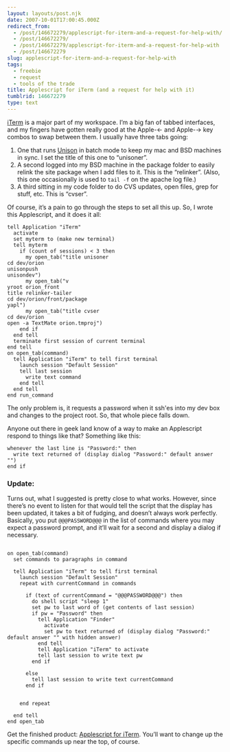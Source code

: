 ```yaml
---
layout: layouts/post.njk
date: 2007-10-01T17:00:45.000Z
redirect_from:
  - /post/146672279/applescript-for-iterm-and-a-request-for-help-with/
  - /post/146672279/
  - /post/146672279/applescript-for-iterm-and-a-request-for-help-with
  - /post/146672279
slug: applescript-for-iterm-and-a-request-for-help-with
tags:
  - freebie
  - request
  - tools of the trade
title: Applescript for iTerm (and a request for help with it)
tumblrid: 146672279
type: text
---
```

<p><a href="http://iterm.sourceforge.net/" rev="vote-for">iTerm</a> is a major part of my workspace.  I&rsquo;m a big fan of tabbed interfaces, and my fingers have gotten really good at the Apple-← and Apple-→ key combos to swap between them.  I usually have three tabs going:</p>

<ol><li>One that runs <a href="http://www.cis.upenn.edu/~bcpierce/unison/" rev="vote-for">Unison</a> in batch mode to keep my mac and BSD machines in sync.  I set the title of this one to &ldquo;unisoner&rdquo;.</li>
    <li>A second logged into my BSD machine in the package folder to easily relink the site package when I add files to it.  This is the &ldquo;relinker&rdquo;.  (Also, this one occasionally is used to <code>tail -f</code> on the apache log file.)</li>
    <li>A third sitting in my code folder to do CVS updates, open files, grep for stuff, etc.  This is &ldquo;cvser&rdquo;.</li>
</ol><p>Of course, it&rsquo;s a pain to go through the steps to set all this up.  So, I wrote this Applescript, and it does it all:</p>

<p><code class="block applescript">tell Application "iTerm"
  activate
  set myterm to (make new terminal)
  tell myterm
    if (count of sessions) &lt; 3 then
      my open_tab("title unisoner
cd dev/orion
unisonpush
unisondev")
      my open_tab("v
yroot orion_front
title relinker-tailer
cd dev/orion/front/package
yapl")
      my open_tab("title cvser
cd dev/orion
open -a TextMate orion.tmproj")
    end if
  end tell
  terminate first session of current terminal
end tell
on open_tab(command)
  tell Application "iTerm" to tell first terminal
    launch session "Default Session"
    tell last session
      write text command
    end tell
  end tell
end run_command</code></p>

<p>The only problem is, it requests a password when it ssh'es into my dev box and changes to the project root.  So, that whole piece falls down.</p>

<p>Anyone out there in geek land know of a way to make an Applescript respond to things like that?  Something like this:</p>

<p><code class="block applescript broken">whenever the last line is "Password:" then
  write text returned of (display dialog "Password:" default answer "")
end if</code></p>

<h3>Update:</h3>

<p>Turns out, what I suggested is pretty close to what works.  However, since there&rsquo;s no event to listen for that would tell the script that the display has been updated, it takes a bit of fudging, and doesn&rsquo;t always work perfectly.  Basically, you put <code>@@@PASSWORD@@@</code> in the list of commands where you may expect a password prompt, and it&rsquo;ll wait for a second and display a dialog if necessary.</p>

<p><code class="block applescript">
on open_tab(command)
  set commands to paragraphs in command
  
  tell Application "iTerm" to tell first terminal
    launch session "Default Session"
    repeat with currentCommand in commands
      
      if (text of currentCommand = "@@@PASSWORD@@@") then
        do shell script "sleep 1"
        set pw to last word of (get contents of last session)
        if pw = "Password" then
          tell Application "Finder"
            activate
            set pw to text returned of (display dialog "Password:" default answer "" with hidden answer)
          end tell
          tell Application "iTerm" to activate
          tell last session to write text pw
        end if
        
      else
        tell last session to write text currentCommand
      end if
      
      
    end repeat
    
  end tell
end open_tab</code></p>

<p>Get the finished product: <a href="http://foohack.com/blog/wp-content/uploads/2007/10/workspace.applescript" title="Applescript for iTerm">Applescript for iTerm</a>.  You&rsquo;ll want to change up the specific commands up near the top, of course.</p>
